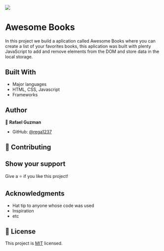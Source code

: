 ![](https://img.shields.io/badge/Microverse-blueviolet)

# Awesome Books

In this project we build a aplication called Awesome Books where you can create a list of your favorites books, this aplication was built with plenty JavaScript to add and remove elements from the DOM and store data in the local storage.

## Built With

- Major languages
- HTML, CSS, Javascript
- Frameworks

## Author

👤 **Rafael Guzman**

- GitHub: [@rega1237](https://github.com/rega1237)

## 🤝 Contributing

## Show your support

Give a ⭐️ if you like this project!

## Acknowledgments

- Hat tip to anyone whose code was used
- Inspiration
- etc

## 📝 License

This project is [MIT](./MIT.md) licensed.